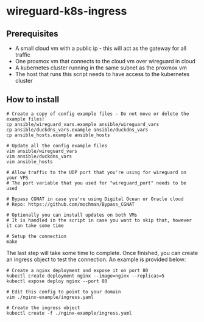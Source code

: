 # wireguard-k8s-ingress

## Prerequisites

- A small cloud vm with a public ip - this will act as the gateway for all traffic
- One proxmox vm that connects to the cloud vm over wireguard in cloud
- A kubernetes cluster running in the same subnet as the proxmox vm
- The host that runs this script needs to have access to the kubernetes cluster


## How to install

```
# Create a copy of config example files - Do not move or delete the example files!
cp ansible/wireguard_vars.example ansible/wireguard_vars
cp ansible/duckdns_vars.example ansible/duckdns_vars
cp ansible_hosts.example ansible_hosts

# Update all the config example files
vim ansible/wireguard_vars
vim ansible/duckdns_vars
vim ansible_hosts

# Allow traffic to the UDP port that you're using for wireguard on your VPS
# The port variable that you used for "wireguard_port" needs to be used

# Bypass CGNAT in case you're using Digital Ocean or Oracle cloud
# Repo: https://github.com/mochman/Bypass_CGNAT

# Optionally you can install updates on both VMs
# It is handled in the script in case you want to skip that, however it can take some time

# Setup the connection
make
```

The last step will take some time to complete. Once finished, you can create an ingress object to test the connection.
An example is provided below:

```
# Create a nginx deployment and expose it on port 80
kubectl create deployment nginx --image=nginx --replicas=5
kubectl expose deploy nginx --port 80

# Edit this config to point to your domain
vim ./nginx-example/ingress.yaml

# Create the ingress object
kubectl create -f ./nginx-example/ingress.yaml
```